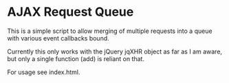 # AJAX Request Queue
This is a simple script to allow merging of multiple requests into a queue with various event callbacks bound.

Currently this only works with the jQuery jqXHR object as far as I am aware, but only a single function (add) is reliant on that.

For usage see index.html.